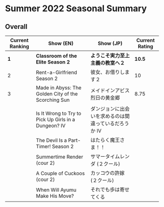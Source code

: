 # Summer 2022 Seasonal Summary
## Overall
| Current Ranking | Show (EN)                                            | Show (JP)                                             | Current Rating |
| --------------- | ---------------------------------------------------- | ----------------------------------------------------- | -------------- |
| **1**           | **Classroom of the Elite Season 2**                  | **ようこそ実力至上主義の教室へ２**                    | **10.5**       |
| 2               | Rent-a-Girlfriend Season 2                           | 彼女、お借りします２                                    | 10             |
| 3               | Made in Abyss: The Golden City of the Scorching Sun  | メイドインアビス 烈日の黄金郷                         | 8.75            |
|                 | Is It Wrong to Try to Pick Up Girls in a Dungeon? IV | ダンジョンに出会いを求めるのは間違っているだろうか IV |                |
|                 | The Devil Is a Part-Timer! Season 2                  | はたらく魔王さま！！                                  |                |
|                 | Summertime Render (cour 2)                           | サマータイムレンダ (２クール)                                    |                |
|                 | A Couple of Cuckoos (cour 2)                         | カッコウの許嫁 (２クール)                                        |                |
|                 | When Will Ayumu Make His Move?                       | それでも歩は寄せてくる                                |                |
